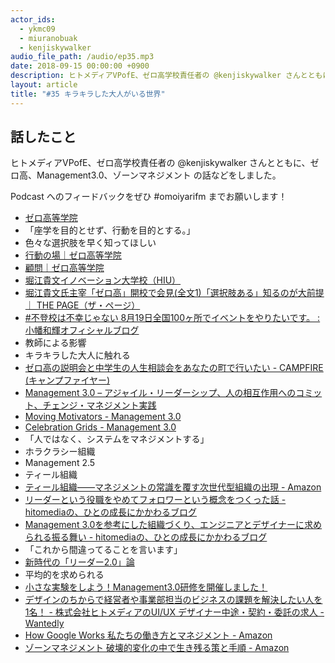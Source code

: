 ```yaml
---
actor_ids:
  - ykmc09
  - miuranobuak
  - kenjiskywalker
audio_file_path: /audio/ep35.mp3
date: 2018-09-15 00:00:00 +0900
description: ヒトメディアVPofE、ゼロ高学校責任者の @kenjiskywalker さんとともに、ゼロ高、Management3.0、ゾーンマネジメント の話などをしました。
layout: article
title: "#35 キラキラした大人がいる世界"
---
```


## 話したこと
ヒトメディアVPofE、ゼロ高学校責任者の @kenjiskywalker さんとともに、ゼロ高、Management3.0、ゾーンマネジメント の話などをしました。

Podcast へのフィードバックをぜひ #omoiyarifm までお願いします！

- [ゼロ高等学院](https://zero-ko.com/)
- 「座学を目的とせず、行動を目的とする。」
- 色々な選択肢を早く知ってほしい
- [行動の場｜ゼロ高等学院](https://zero-ko.com/socialparticipation/)
- [顧問｜ゼロ高等学院](https://zero-ko.com/advisor/)
- [堀江貴文イノベーション大学校（HIU）](http://salon.horiemon.com/)
- [堀江貴文氏主宰「ゼロ高」開校で会見(全文1)「選択肢ある」知るのが大前提 ｜ THE PAGE（ザ・ページ）](https://thepage.jp/detail/20180726-00000017-wordleaf)
- [#不登校は不幸じゃない 8月19日全国100ヶ所でイベントをやりたいです。 : 小幡和輝オフィシャルブログ](http://www.obatakazuki.com/23624735)
- 教師による影響
- キラキラした大人に触れる
- [ゼロ高の説明会と中学生の人生相談会をあなたの町で行いたい - CAMPFIRE (キャンプファイヤー)](https://camp-fire.jp/projects/view/83440)
- [Management 3.0 – アジャイル・リーダーシップ、人の相互作用へのコミット、チェンジ・マネジメント実践](http://management30.jp/)
- [Moving Motivators - Management 3.0](https://management30.com/practice/moving-motivators/)
- [Celebration Grids - Management 3.0](https://management30.com/practice/celebration-grids/)
- 「人ではなく、システムをマネジメントする」
- ホラクラシー組織
- Management 2.5
- ティール組織
- [ティール組織――マネジメントの常識を覆す次世代型組織の出現 - Amazon](https://amzn.to/2MAKnAa)
- [リーダーという役職をやめてフォロワーという概念をつくった話 - hitomediaの、ひとの成長にかかわるブログ](http://blog.hitomedia.jp/entry/2018/03/13/170000)
- [Management 3.0を参考にした組織づくり、エンジニアとデザイナーに求められる振る舞い - hitomediaの、ひとの成長にかかわるブログ](http://blog.hitomedia.jp/entry/2018/03/08/172450)
- 「これから間違ってることを言います」
- [新時代の「リーダー2.0」論](https://newspicks.com/live-movie/73/)
- 平均的を求められる
- [小さな実験をしよう！Management3.0研修を開催しました！](https://adtech.cyberagent.io/techblog/archives/4189)
- [デザインのちからで経営者や事業部担当のビジネスの課題を解決したい人を1名！ - 株式会社ヒトメディアのUI/UX デザイナー中途・契約・委託の求人 - Wantedly](https://www.wantedly.com/projects/200257)
- [How Google Works 私たちの働き方とマネジメント - Amazon](https://amzn.to/2PfMUga)
- [ゾーンマネジメント 破壊的変化の中で生き残る策と手順 - Amazon](https://amzn.to/2MB1cuW)
